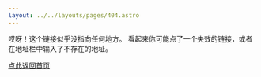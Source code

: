```yaml
---
layout: ../../layouts/pages/404.astro
---
```


哎呀！这个链接似乎没指向任何地方。 看起来你可能点了一个失效的链接，或者在地址栏中输入了不存在的地址。

[点此返回首页](/zh)